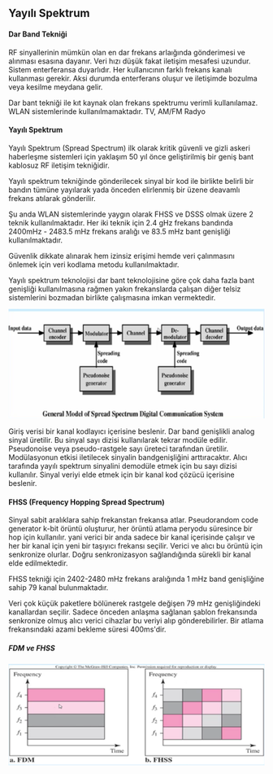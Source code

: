 Yayılı Spektrum
------

#### Dar Band Tekniği
RF sinyallerinin mümkün olan en dar frekans arlaığında gönderimesi ve alınması esasına dayanır. Veri hızı düşük fakat iletişim mesafesi uzundur. Sistem enterferansa duyarlıdır. Her kullanıcının farklı frekans kanalı kullanması gerekir. Aksi durumda enterferans oluşur ve iletişimde bozulma veya kesilme meydana gelir. 

Dar bant tekniği ile kıt kaynak olan frekans spektrumu verimli kullanılamaz. WLAN sistemlerinde kullanılmamaktadır. TV, AM/FM Radyo

#### Yayılı Spektrum
Yayılı Spektrum (Spread Spectrum) ilk olarak kritik güvenli ve gizli askeri haberleşme sistemleri için yaklaşım 50 yıl önce geliştirilmiş bir geniş bant kablosuz RF iletişim tekniğidir.

Yayılı spektrum tekniğinde gönderilecek sinyal bir kod ile birlikte belirli bir bandın tümüne yayılarak yada önceden elirlenmiş bir üzene deavamlı frekans atılarak gönderilir.

Şu anda WLAN sistemlerinde yaygın olarak FHSS ve DSSS olmak üzere 2 teknik kullanılmaktadır. Her iki teknik için 2.4 gHz frekans bandında 2400mHz - 2483.5 mHz frekans aralığı ve 83.5 mHz bant genişliği kullanılmaktadır. 

Güvenlik dikkate alınarak hem izinsiz erişimi hemde veri çalınmasını önlemek için veri kodlama metodu kullanılmaktadır.

Yayılı spektrum teknolojisi dar bant teknolojisine göre çok daha fazla bant genişliği kullanılmasına rağmen yakın frekanslarda çalışan diğer telsiz sistemlerini bozmadan birlikte çalışmasına imkan vermektedir.

![](yayili-spektrum.png)

Giriş verisi bir kanal kodlayıcı içerisine beslenir. Dar band genişlikli analog sinyal üretilir. Bu sinyal sayı dizisi kullanılarak tekrar modüle edilir. Pseudonoise veya pseudo-rastgele sayı üreteci tarafından üretilir. Modülasyonun etkisi iletilecek sinyalin bandgenişliğini arttıracaktır. Alıcı tarafında yayılı spektrum sinyalini demodüle etmek için bu sayı dizisi kullanılır. Sinyal veriyi elde etmek için bir kanal kod çözücü içerisine beslenir.

#### FHSS (Frequency Hopping Spread Spectrum)
Sinyal sabit aralıklara sahip frekanstan frekansa atlar. Pseudorandom code generator k-bit örüntü oluşturur, her örüntü atlama peryodu süresince bir hop için kullanılır. yani verici bir anda sadece bir kanal içerisinde çalışır ve her bir kanal için yeni bir taşıyıcı frekansı seçilir. Verici ve alıcı bu örüntü için senkronize olurlar. Doğru senkronizasyon sağlandığında sürekli bir kanal elde edilmektedir.

FHSS tekniği için 2402-2480 mHz frekans aralığında 1 mHz band genişliğine sahip 79 kanal bulunmaktadır.

Veri çok küçük paketlere bölünerek rastgele değişen 79 mHz genişliğindeki kanallardan seçilir. Sadece önceden anlaşma sağlanan şablon frekansında senkronize olmuş alıcı verici cihazlar bu veriyi alıp gönderebilirler. Bir atlama frekansındaki azami bekleme süresi 400ms'dir.

##### FDM ve FHSS
![](fhss.png)

